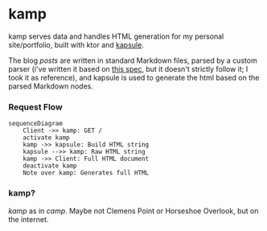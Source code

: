 # kamp

kamp serves data and handles HTML generation for my personal site/portfolio, built with ktor and [kapsule](https://github.com/sakethpathike/kapsule).

The blog _posts_ are written in standard Markdown files, parsed by a custom parser (i've written it based on [this spec](https://spec.commonmark.org/0.31.2/#appendix-a-parsing-strategy), but it doesn't strictly follow it; I took it as reference), and kapsule is used to generate the html based on the parsed Markdown nodes.

### Request Flow

```mermaid
sequenceDiagram
    Client ->> kamp: GET /
    activate kamp
    kamp ->> kapsule: Build HTML string
    kapsule -->> kamp: Raw HTML string
    kamp ->> Client: Full HTML document
    deactivate kamp
    Note over kamp: Generates full HTML
```

### kamp?

*kamp* as in _camp_. Maybe not Clemens Point or Horseshoe Overlook, but on the internet.
